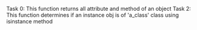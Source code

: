 Task 0: This function returns all attribute and method of an object
Task 2: This function determines if an instance obj is of 'a_class' class using isinstance method
